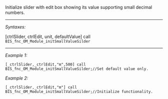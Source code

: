 Initialize slider with edit box showing its value supporting small decimal numbers.


---
*Syntaxes:*

[ctrlSlider, ctrlEdit, unit, defaultValue] call `BIS_fnc_OM_Module_initSmallValueSilder`

---
*Example 1:*

```sqf
[_ctrlSlider,_ctrlEdit,"m",500] call BIS_fnc_OM_Module_initSmallValueSilder;//Set default value only.
```

*Example 2:*

```sqf
[_ctrlSlider,_ctrlEdit,"m"] call BIS_fnc_OM_Module_initSmallValueSilder;//Initialize functionality.
```